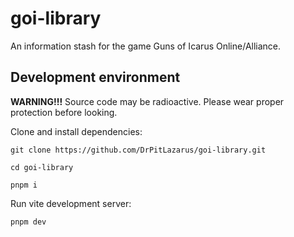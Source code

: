 # goi-library

An information stash for the game Guns of Icarus Online/Alliance.

## Development environment

**WARNING!!!** Source code may be radioactive. Please wear proper protection before looking.

Clone and install dependencies:

```
git clone https://github.com/DrPitLazarus/goi-library.git

cd goi-library

pnpm i
```

Run vite development server:

```
pnpm dev
```
